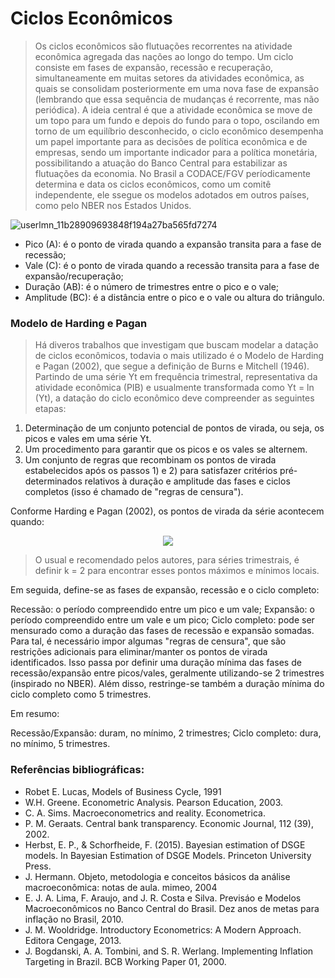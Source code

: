 # Ciclos Econômicos

> Os ciclos econômicos são flutuações recorrentes na atividade econômica agregada das nações ao longo do tempo. Um ciclo consiste em fases de expansão, recessão e recuperação, simultaneamente em muitas setores da atividades econômica, as quais se consolidam posteriormente em uma nova fase de expansão (lembrando que essa sequência de mudanças é recorrente, mas não periódica). A ideia central é que a atividade econômica se move de um topo para um fundo e depois do fundo para o topo, oscilando em torno de um equilíbrio desconhecido, o ciclo econômico desempenha um papel importante para as decisões de política econômica e de empresas, sendo um importante indicador para a política monetária, possibilitando a atuação do Banco Central para estabilizar as flutuações da economia. No Brasil a CODACE/FGV períodicamente determina e data os ciclos econômicos, como um comitê independente, ele ssegue os modelos adotados em outros países, como pelo NBER nos Estados Unidos.

![userlmn_11b28909693848f194a27ba565fd7274](https://github.com/user-attachments/assets/2206d68f-7344-4548-9d4a-b3a96a85e6ee)

- Pico (A): é o ponto de virada quando a expansão transita para a fase de recessão;
- Vale (C): é o ponto de virada quando a recessão transita para a fase de expansão/recuperação;
- Duração (AB): é o número de trimestres entre o pico e o vale;
- Amplitude (BC): é a distância entre o pico e o vale ou altura do triângulo.

### Modelo de Harding e Pagan

> Há diveros trabalhos que investigam que buscam modelar a datação de ciclos econômicos, todavia o mais utilizado é o Modelo de Harding e Pagan (2002), que segue a definição de Burns e Mitchell (1946). Partindo de uma série Yt em frequência trimestral, representativa da atividade econômica (PIB) e usualmente transformada como Yt = ln (Yt), a datação do ciclo econômico deve compreender as seguintes etapas:

1) Determinação de um conjunto potencial de pontos de virada, ou seja, os picos e vales em uma série Yt.
2) Um procedimento para garantir que os picos e os vales se alternem.
3) Um conjunto de regras que recombinam os pontos de virada estabelecidos após os passos 1) e 2) para satisfazer critérios pré-determinados relativos à duração e amplitude das fases e ciclos completos (isso é chamado de "regras de censura").

Conforme Harding e Pagan (2002), os pontos de virada da série acontecem quando:

<p align="center">
  <img src="https://github.com/user-attachments/assets/31b82548-adf1-4cae-80c9-9521f873ed97"/>

> O usual e recomendado pelos autores, para séries trimestrais, é definir k = 2 para encontrar esses pontos máximos e mínimos locais.

Em seguida, define-se as fases de expansão, recessão e o ciclo completo:

Recessão: o período compreendido entre um pico e um vale;
Expansão: o período compreendido entre um vale e um pico;
Ciclo completo: pode ser mensurado como a duração das fases de recessão e expansão somadas.
Para tal, é necessário impor algumas "regras de censura", que são restrições adicionais para eliminar/manter os pontos de virada identificados. Isso passa por definir uma duração mínima das fases de recessão/expansão entre picos/vales, geralmente utilizando-se 2 trimestres (inspirado no NBER). Além disso, restringe-se também a duração mínima do ciclo completo como 5 trimestres.

Em resumo:

Recessão/Expansão: duram, no mínimo, 2 trimestres;
Ciclo completo: dura, no mínimo, 5 trimestres.

### Referências bibliográficas:
- Robet E. Lucas, Models of Business Cycle, 1991
- W.H. Greene. Econometric Analysis. Pearson Education, 2003.
- C. A. Sims. Macroeconometrics and reality. Econometrica.
- P. M. Geraats. Central bank transparency. Economic Journal, 112
 (39), 2002.
- Herbst, E. P., & Schorfheide, F. (2015). Bayesian estimation of DSGE models. In Bayesian Estimation of DSGE Models. Princeton University Press.
- J. Hermann. Objeto, metodologia e conceitos básicos da análise macroeconômica: notas de aula. mimeo, 2004
- E. J. A. Lima, F. Araujo, and J. R. Costa e Silva. Previsáo e Modelos Macroeconômicos no Banco Central do Brasil. Dez anos de metas para inflação no Brasil, 2010.
- J. M. Wooldridge. Introductory Econometrics: A Modern Approach. Editora Cengage, 2013.
- J. Bogdanski, A. A. Tombini, and S. R. Werlang. Implementing Inflation Targeting in Brazil. BCB Working Paper 01, 2000.
